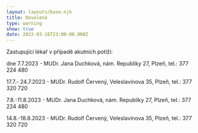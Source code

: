 ```yaml
---
layout: layouts/base.njk
title: Dovolená
type: warning
show: true
date: 2022-03-16T23:00:00.000Z
---
```

Zastupující lékař v případě akutních potíží:

dne 7.7.2023 - MUDr. Jana Duchková, nám. Republiky 27, Plzeň, tel.: 377 224 480

17.7.- 24.7.2023 - MUDr. Rudolf Červený, Veleslavínova 35, Plzeň, tel.: 377 320 720

7.8.-11.8.2023 - MUDr. Jana Duchková, nám. Republiky 27, Plzeň, tel.: 377 224 480

14.8.-18.8.2023 - MUDr. Rudolf Červený, Veleslavínova 35, Plzeň, tel.: 377 320 720
